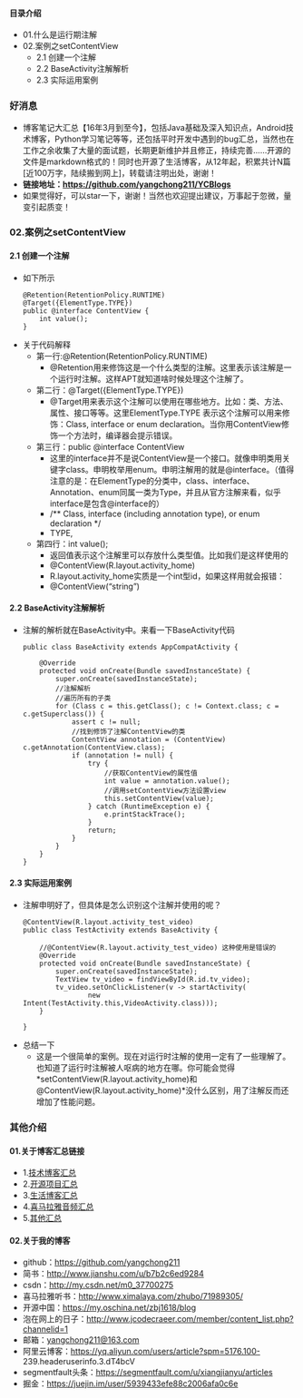 #### 目录介绍
- 01.什么是运行期注解
- 02.案例之setContentView
    - 2.1 创建一个注解
    - 2.2 BaseActivity注解解析
    - 2.3 实际运用案例






### 好消息
- 博客笔记大汇总【16年3月到至今】，包括Java基础及深入知识点，Android技术博客，Python学习笔记等等，还包括平时开发中遇到的bug汇总，当然也在工作之余收集了大量的面试题，长期更新维护并且修正，持续完善……开源的文件是markdown格式的！同时也开源了生活博客，从12年起，积累共计N篇[近100万字，陆续搬到网上]，转载请注明出处，谢谢！
- **链接地址：https://github.com/yangchong211/YCBlogs**
- 如果觉得好，可以star一下，谢谢！当然也欢迎提出建议，万事起于忽微，量变引起质变！




### 02.案例之setContentView
#### 2.1 创建一个注解
- 如下所示
    ```
    @Retention(RetentionPolicy.RUNTIME)
    @Target({ElementType.TYPE})
    public @interface ContentView {
        int value();
    }
    ```
- 关于代码解释
    - 第一行:@Retention(RetentionPolicy.RUNTIME)
        - @Retention用来修饰这是一个什么类型的注解。这里表示该注解是一个运行时注解。这样APT就知道啥时候处理这个注解了。
    - 第二行：@Target({ElementType.TYPE})
        - @Target用来表示这个注解可以使用在哪些地方。比如：类、方法、属性、接口等等。这里ElementType.TYPE 表示这个注解可以用来修饰：Class, interface or enum declaration。当你用ContentView修饰一个方法时，编译器会提示错误。
    - 第三行：public @interface ContentView
        - 这里的interface并不是说ContentView是一个接口。就像申明类用关键字class。申明枚举用enum。申明注解用的就是@interface。（值得注意的是：在ElementType的分类中，class、interface、Annotation、enum同属一类为Type，并且从官方注解来看，似乎interface是包含@interface的）
        - /** Class, interface (including annotation type), or enum declaration */
        - TYPE,
    - 第四行：int value();
        - 返回值表示这个注解里可以存放什么类型值。比如我们是这样使用的
        - @ContentView(R.layout.activity_home)
        - R.layout.activity_home实质是一个int型id，如果这样用就会报错：
        - @ContentView(“string”)



#### 2.2 BaseActivity注解解析
- 注解的解析就在BaseActivity中。来看一下BaseActivity代码
    ```
    public class BaseActivity extends AppCompatActivity {
    
        @Override
        protected void onCreate(Bundle savedInstanceState) {
            super.onCreate(savedInstanceState);
            //注解解析
            //遍历所有的子类
            for (Class c = this.getClass(); c != Context.class; c = c.getSuperclass()) {
                assert c != null;
                //找到修饰了注解ContentView的类
                ContentView annotation = (ContentView) c.getAnnotation(ContentView.class);
                if (annotation != null) {
                    try {
                        //获取ContentView的属性值
                        int value = annotation.value();
                        //调用setContentView方法设置view
                        this.setContentView(value);
                    } catch (RuntimeException e) {
                        e.printStackTrace();
                    }
                    return;
                }
            }
        }
    }
    ```

#### 2.3 实际运用案例
- 注解申明好了，但具体是怎么识别这个注解并使用的呢？
    ```
    @ContentView(R.layout.activity_test_video)
    public class TestActivity extends BaseActivity {
    
        //@ContentView(R.layout.activity_test_video) 这种使用是错误的
        @Override
        protected void onCreate(Bundle savedInstanceState) {
            super.onCreate(savedInstanceState);
            TextView tv_video = findViewById(R.id.tv_video);
            tv_video.setOnClickListener(v -> startActivity(
                    new Intent(TestActivity.this,VideoActivity.class)));
        }
    
    }
    ```
- 总结一下
    - 这是一个很简单的案例。现在对运行时注解的使用一定有了一些理解了。也知道了运行时注解被人呕病的地方在哪。你可能会觉得*setContentView(R.layout.activity_home)和@ContentView(R.layout.activity_home)*没什么区别，用了注解反而还增加了性能问题。






### 其他介绍
#### 01.关于博客汇总链接
- 1.[技术博客汇总](https://www.jianshu.com/p/614cb839182c)
- 2.[开源项目汇总](https://blog.csdn.net/m0_37700275/article/details/80863574)
- 3.[生活博客汇总](https://blog.csdn.net/m0_37700275/article/details/79832978)
- 4.[喜马拉雅音频汇总](https://www.jianshu.com/p/f665de16d1eb)
- 5.[其他汇总](https://www.jianshu.com/p/53017c3fc75d)



#### 02.关于我的博客
- github：https://github.com/yangchong211
- 简书：http://www.jianshu.com/u/b7b2c6ed9284
- csdn：http://my.csdn.net/m0_37700275
- 喜马拉雅听书：http://www.ximalaya.com/zhubo/71989305/
- 开源中国：https://my.oschina.net/zbj1618/blog
- 泡在网上的日子：http://www.jcodecraeer.com/member/content_list.php?channelid=1
- 邮箱：yangchong211@163.com
- 阿里云博客：https://yq.aliyun.com/users/article?spm=5176.100- 239.headeruserinfo.3.dT4bcV
- segmentfault头条：https://segmentfault.com/u/xiangjianyu/articles
- 掘金：https://juejin.im/user/5939433efe88c2006afa0c6e
































